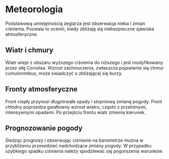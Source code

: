 # Meteorologia

Podstawową umiejętnością żeglarza jest obserwacja nieba i zmian ciśnienia. Pozwala to ocenić, kiedy zbliżają się niebezpieczne zjawiska atmosferyczne.

## Wiatr i chmury

Wiatr wieje z obszaru wyższego ciśnienia do niższego i jest modyfikowany przez siłę Coriolisa. Wzrost zachmurzenia, zwłaszcza pojawienie się chmur cumulonimbus, może świadczyć o zbliżającej się burzy.

## Fronty atmosferyczne

Front ciepły przynosi długotrwałe opady i stopniową zmianę pogody. Front chłodny poprzedza gwałtowny wzrost wiatru, często z przelotnymi, intensywnymi opadami. Po przejściu frontu wiatr zmienia kierunek.

## Prognozowanie pogody

Śledząc prognozy i obserwując ciśnienie na barometrze można w przybliżeniu przewidzieć nadchodzące zmiany pogody. W przypadku szybkiego spadku ciśnienia należy spodziewać się pogorszenia warunków.

